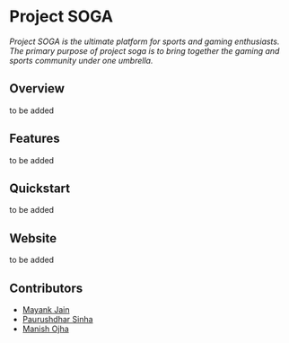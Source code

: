# Project SOGA
*Project SOGA is the ultimate platform for sports and gaming enthusiasts. The primary purpose of project soga is to bring together the gaming and sports community under one umbrella.*

## Overview
to be added

## Features
to be added

## Quickstart
to be added

## Website
to be added

## Contributors
* [Mayank Jain](https://github.com/mayankjain04)
* [Paurushdhar Sinha](https://github.com/paurushdhar)
* [Manish Ojha](#)

